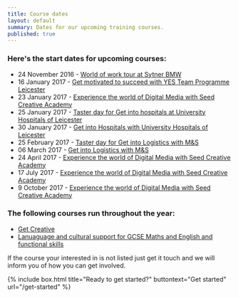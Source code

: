 ```yaml
---
title: Course dates
layout: default
summary: Dates for our upcoming training courses.
published: true
---
```


### Here's the start dates for upcoming courses:

- 24 November 2016 - [World of work tour at Sytner BMW](/what-you-can-do/explore-the-world-of-work)
- 16 January 2017 - [Get motivated to succeed with YES Team Programme Leicester](/what-you-can-do/get-motivated-to-succeed)
- 23 January 2017 - [Experience the world of Digital Media with Seed Creative Academy](http://www.yesproject.org/what-you-can-do/experience-the-world-of-digital-media/)
- 25 January 2017 - [Taster day for Get into hospitals at University Hospitals of Leicester](/what-you-can-do/get-hands-on-experience-and-access-to-jobs)
- 30 January 2017 - [Get into Hospitals with University Hospitals of Leicester](/what-you-can-do/get-hands-on-experience-and-access-to-jobs)
- 25 February 2017 - [Taster day for Get into Logistics with M&S](/what-you-can-do/get-hands-on-experience-and-access-to-jobs)
- 06 March 2017 - [Get into Logistics with M&S](/what-you-can-do/get-hands-on-experience-and-access-to-jobs)
- 24 April 2017 - [Experience the world of Digital Media with Seed Creative Academy](http://www.yesproject.org/what-you-can-do/experience-the-world-of-digital-media/)
- 17 July 2017 - [Experience the world of Digital Media with Seed Creative Academy](http://www.yesproject.org/what-you-can-do/experience-the-world-of-digital-media/)
- 9 October 2017 - [Experience the world of Digital Media with Seed Creative Academy](http://www.yesproject.org/what-you-can-do/experience-the-world-of-digital-media/)

### The following courses run throughout the year:

- [Get Creative](/what-you-can-do/get-creative)
- [Lanuaguage and cultural support for GCSE Maths and English and functional skills](/what-you-can-do/yes-specialised-support-services)


If the course your interested in is not listed just get it touch and we will inform you of how you can get involved.

{% include box.html title="Ready to get started?" buttontext="Get started" url="/get-started" %}
